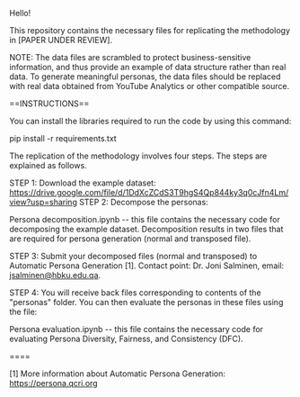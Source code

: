 Hello!

This repository contains the necessary files for replicating the methodology in 
[PAPER UNDER REVIEW].

NOTE: The data files are scrambled to protect business-sensitive information, and thus provide an example of data structure rather than real data. To generate meaningful personas, the data files should be replaced with real data obtained from YouTube Analytics or other compatible source.

==INSTRUCTIONS==

You can install the libraries required to run the code by using this command:

pip install -r requirements.txt

The replication of the methodology involves four steps. The steps are explained as follows.

STEP 1: Download the example dataset: https://drive.google.com/file/d/1DdXcZCdS3T9hgS4Qp844ky3q0cJfn4Lm/view?usp=sharing
STEP 2: Decompose the personas:

Persona decomposition.ipynb -- this file contains the necessary code for decomposing the example dataset.
Decomposition results in two files that are required for persona generation (normal and transposed file).

STEP 3: Submit your decomposed files (normal and transposed) to Automatic Persona Generation [1]. Contact point: Dr. Joni Salminen, email: jsalminen@hbku.edu.qa.

STEP 4: You will receive back files corresponding to contents of the "personas" folder.
You can then evaluate the personas in these files using the file:

Persona evaluation.ipynb -- this file contains the necessary code for evaluating Persona Diversity, Fairness, and Consistency (DFC).

====

[1] More information about Automatic Persona Generation: https://persona.qcri.org

